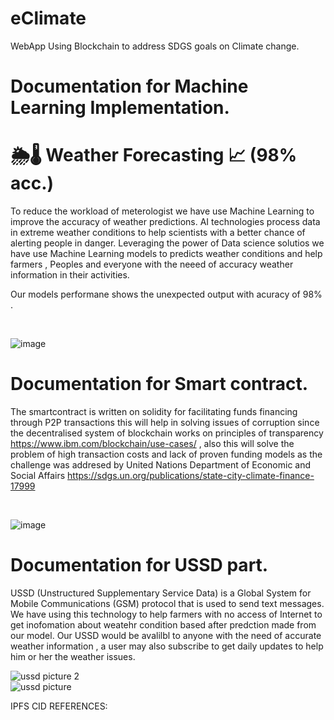 # eClimate
WebApp Using Blockchain to address SDGS goals on Climate change.


# Documentation for Machine Learning Implementation.

# 🌦🌡 Weather Forecasting 📈 (98% acc.)

To reduce the workload of meterologist we have use Machine Learning to improve the accuracy of weather predictions. AI technologies process data in extreme weather conditions to help scientists with a better chance of alerting people in danger.
Leveraging the power of Data science solutios we have use Machine Learning models to predicts weather conditions and help farmers , Peoples and everyone with the neeed of accuracy weather information in their activities.
<br/>

Our models performane shows the unexpected output with acuracy of 98% . 

<br/>


![image](https://user-images.githubusercontent.com/88959075/204123418-878d443e-45f1-4b79-a8b9-ff3d0c1a461a.png) 








# Documentation for Smart contract.
The smartcontract is written on solidity for facilitating funds financing through P2P transactions
this will help in solving issues of corruption since the decentralised system of blockchain works on 
principles of transparency https://www.ibm.com/blockchain/use-cases/ , also this will solve the problem of
high transaction costs and lack of proven funding models as the challenge was addresed by United Nations Department 
of Economic and Social Affairs https://sdgs.un.org/publications/state-city-climate-finance-17999

<br/>

![image](https://user-images.githubusercontent.com/88959075/204123884-7e4c3e06-c052-4923-837a-d8b28e664aa6.png)


# Documentation for USSD part.

USSD (Unstructured Supplementary Service Data) is a Global System for Mobile Communications (GSM) protocol that is used to send text messages.
We have using this technology to help farmers with no access of Internet to get inofomation about weatehr condition based after predction made from our model.
Our USSD would be avalilbl to anyone with the need of accurate weather information , a user may also subscribe to get daily updates to help him or her the weather issues.


![ussd picture 2](https://user-images.githubusercontent.com/88959075/204124343-ca01b056-d74f-42a8-b79c-682854c91f8d.png)
<br/>
![ussd picture](https://user-images.githubusercontent.com/88959075/204124371-8172509b-3887-4fb9-8499-ee3e96e4dcd5.png)


IPFS CID REFERENCES:


